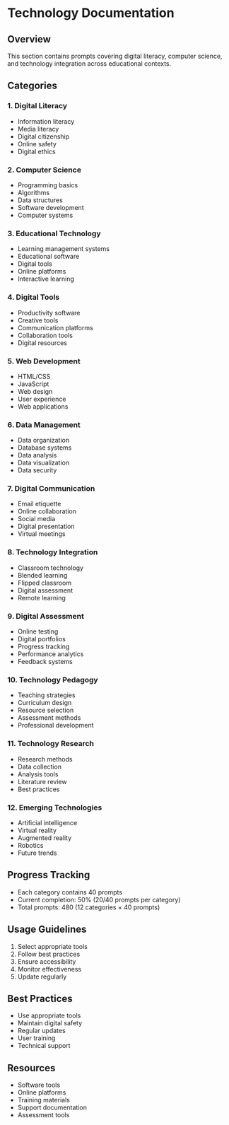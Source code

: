 # Technology Documentation

## Overview
This section contains prompts covering digital literacy, computer science, and technology integration across educational contexts.

## Categories

### 1. Digital Literacy
- Information literacy
- Media literacy
- Digital citizenship
- Online safety
- Digital ethics

### 2. Computer Science
- Programming basics
- Algorithms
- Data structures
- Software development
- Computer systems

### 3. Educational Technology
- Learning management systems
- Educational software
- Digital tools
- Online platforms
- Interactive learning

### 4. Digital Tools
- Productivity software
- Creative tools
- Communication platforms
- Collaboration tools
- Digital resources

### 5. Web Development
- HTML/CSS
- JavaScript
- Web design
- User experience
- Web applications

### 6. Data Management
- Data organization
- Database systems
- Data analysis
- Data visualization
- Data security

### 7. Digital Communication
- Email etiquette
- Online collaboration
- Social media
- Digital presentation
- Virtual meetings

### 8. Technology Integration
- Classroom technology
- Blended learning
- Flipped classroom
- Digital assessment
- Remote learning

### 9. Digital Assessment
- Online testing
- Digital portfolios
- Progress tracking
- Performance analytics
- Feedback systems

### 10. Technology Pedagogy
- Teaching strategies
- Curriculum design
- Resource selection
- Assessment methods
- Professional development

### 11. Technology Research
- Research methods
- Data collection
- Analysis tools
- Literature review
- Best practices

### 12. Emerging Technologies
- Artificial intelligence
- Virtual reality
- Augmented reality
- Robotics
- Future trends

## Progress Tracking
- Each category contains 40 prompts
- Current completion: 50% (20/40 prompts per category)
- Total prompts: 480 (12 categories × 40 prompts)

## Usage Guidelines
1. Select appropriate tools
2. Follow best practices
3. Ensure accessibility
4. Monitor effectiveness
5. Update regularly

## Best Practices
- Use appropriate tools
- Maintain digital safety
- Regular updates
- User training
- Technical support

## Resources
- Software tools
- Online platforms
- Training materials
- Support documentation
- Assessment tools 
